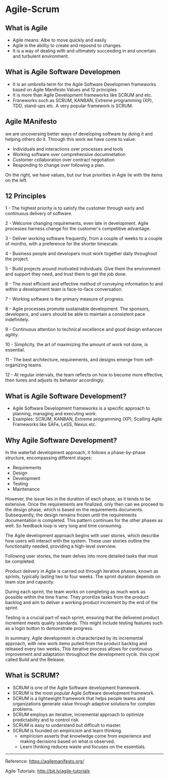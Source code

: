 # Agile-Scrum
## What is Agile
- Agile means: Albe to move quickly and easily
- Agile is the ability to create and reposnd to changes.
- It is a way of dealing with and ultimately succeeding in and uncertain and turbulent environment.

## What is Agile Software Developmen
- It is an umbrella term for the Agile Software Developmen frameworks based on Agile Manifesto Values and 12 principles
- It is more than Agile Development frameworks like SCRUM and etc.
- Franeworks such as SCRUM, KANBAN, Extreme programming (XP), TDD, stand-ups etc. 
A very popular framework is SCRUM.

## Agile MAnifesto
we are uncoversing better ways of developing software by doing it and helping others do it. Through this work we have come to value:
- Individuals and interactions over processes and tools
- Working software over comprehensive documnetation
- Customer collaboration over contract negotiation
- Responding to change over following a plan.

On the right, we have values, but our true priorities in Agie lie with the items on the left.

## 12 Principles
1 - The highest priority is to satisfy the customer through early and continuous delivery of software.

2 - Welcome changing requirements, even late in development. Agile processes harness change for the customer's competitive advantage.

3 - Deliver working software frequently, from a couple of weeks to a couple of months, with a preference for the shorter timescale.

4 - Business people and developers must work together daily throughout the project.

5 - Build projects around motivated individuals. Give them the environment and support they need, and trust them to get the job done.

6 - The most efficient and effective method of conveying information to and within a development team is face-to-face conversation.

7 - Working software is the primary measure of progress.

8 - Agile processes promote sustainable development. The sponsors, developers, and users should be able to maintain a consistent pace indefinitely.

9 - Continuous attention to technical excellence and good design enhances agility.

10 - Simplicity, the art of maximizing the amount of work not done, is essential.

11 - The best architecture, requirements, and designs emerge from self-organizing teams.

12 - At regular intervals, the team reflects on how to become more effective, then tunes and adjusts its behavior accordingly.

## What is Agile Software Development?
- Agile Software Development frameworks is a specific approach to planning, managing and executing work.
- Examples: SCRUM, KANBAN, Extreme programming (XP), Scalling Agile Frameworks like SAFe, LeSS, Nexus etc.
 
## Why Agile Software Development?
In the waterfall development approach, it follows a phase-by-phase structure, encompassing different stages:
- Requirements
- Design
- Development
- Testing
- Maintenance

However, the issue lies in the duration of each phase, as it tends to be extensive. Once the requirements are finalized, only then can we proceed to the design phase, which is based on the requirements documents. Subsequently, the design remains frozen until the requirements documentation is completed. This pattern continues for the other phases as well.
So feedback loop is very long and time consuming.


The Agile development approach begins with user stories, which describe how users will interact with the system. These user stories outline the functionality needed, providing a high-level overview.

Following user stories, the team delves into more detailed tasks that must be completed. 

Product delivery in Agile is carried out through iterative phases, known as sprints, typically lasting two to four weeks. The sprint duration depends on team size and capacity.

During each sprint, the team works on completing as much work as possible within the time frame. They prioritize tasks from the product backlog and aim to deliver a working product increment by the end of the sprint.

Testing is a crucial part of each sprint, ensuring that the delivered product increment meets quality standards. This might include testing features such as a login button to demonstrate progress.

In summary, Agile development is characterized by its incremental approach, with new work items pulled from the product backlog and released every two weeks. This iterative process allows for continuous improvement and adaptation throughout the development cycle. this cycel called Build and the Release.
 


## What is SCRUM?
- SCRUM is one of the Agile Software development framework.
- SCRUM is the most popular Agile Software development framework.
- SCRUM is a lightweight framework that helps people teams and organizations generate value through adaptive solutions for complex problems.
- SCRUM employs an iterative, incremental approach to optimize predictability and to control risk.
- SCRUM is easy to understand but difficult to master.
-  SCRUM is founded on empiricism and learn thinking.
     -  empiricism asserts that knowlwdge come from experience and making decisions based on what is observed.
     -  Learn thinking reduces waste and focuses on the essentials.


  













-----------------------------------------------------------------------
Reference: 
https://agilemanifesto.org/

Agile Tutorials: http://bit.ly/agile-tutorials
